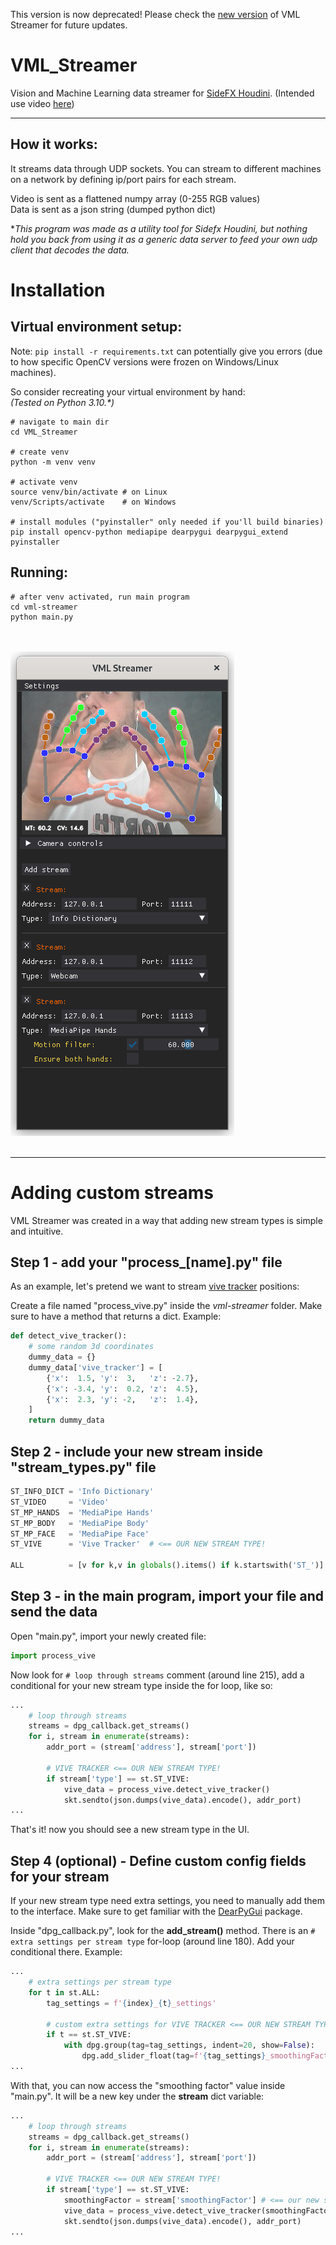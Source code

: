 This version is now deprecated! Please check the [new version](https://github.com/fabriciochamon/VML_Streamer_QT) of VML Streamer for future updates.

<!-- Splash logo
![VML Streamer Splash](assets/images/vml_streamer_splash.png)
-->

# VML_Streamer
Vision and Machine Learning data streamer for 
[SideFX Houdini](https://www.sidefx.com/). (Intended use video [here](https://www.youtube.com/watch?v=AqozqMFU_kg))

---

## How it works:

It streams data through UDP sockets. You can stream to different machines on a 
network by defining ip/port pairs for each stream.

Video is sent as a flattened numpy array (0-255 RGB values)<br/>
Data is sent as a json string (dumped python dict)

\**This program was made as a utility tool for Sidefx Houdini, but nothing 
hold you back from using it as a generic data server to feed your 
own udp client that decodes the data.*

# Installation

## Virtual environment setup:
Note: `pip install -r requirements.txt` can potentially give you errors 
(due to how specific OpenCV versions were frozen on Windows/Linux machines).

So consider recreating your virtual environment by hand:  
*(Tested on Python 3.10.\*)*

	# navigate to main dir
	cd VML_Streamer

	# create venv
	python -m venv venv

	# activate venv
	source venv/bin/activate # on Linux
	venv/Scripts/activate    # on Windows
	
	# install modules ("pyinstaller" only needed if you'll build binaries)
	pip install opencv-python mediapipe dearpygui dearpygui_extend pyinstaller

## Running:

	# after venv activated, run main program
	cd vml-streamer
	python main.py

<br/><br/>
![VML Streamer Screenshot](assets/images/vml_streamer.png)
<br/><br/>

---

# Adding custom streams

VML Streamer was created in a way that adding new stream types 
is simple and intuitive. 

## Step 1 - add your "process_[name].py" file

As an example, let's pretend we want to stream [vive 
tracker](https://www.vive.com/us/accessory/tracker3) positions: 

Create a file named "process_vive.py" inside the *vml-streamer* folder. Make sure
to have a method that returns a dict. Example:

```python 
def detect_vive_tracker():
	# some random 3d coordinates
	dummy_data = {} 
	dummy_data['vive_tracker'] = [
		{'x':  1.5, 'y':  3,   'z': -2.7},
		{'x': -3.4, 'y':  0.2, 'z':  4.5},
		{'x':  2.3, 'y': -2,   'z':  1.4},
	]
	return dummy_data
```

## Step 2 - include your new stream inside "stream_types.py" file

```python
ST_INFO_DICT = 'Info Dictionary'
ST_VIDEO     = 'Video'
ST_MP_HANDS  = 'MediaPipe Hands'
ST_MP_BODY   = 'MediaPipe Body'
ST_MP_FACE   = 'MediaPipe Face'
ST_VIVE      = 'Vive Tracker'  # <== OUR NEW STREAM TYPE!

ALL          = [v for k,v in globals().items() if k.startswith('ST_')]
```

## Step 3 - in the main program, import your file and send the data

Open "main.py", import your newly created file:

```python
import process_vive
```

Now look for `# loop through streams` comment (around line 215), 
add a conditional for your new stream type inside the for loop, like so:

```python
...
	# loop through streams
	streams = dpg_callback.get_streams()
	for i, stream in enumerate(streams):
		addr_port = (stream['address'], stream['port'])

		# VIVE TRACKER <== OUR NEW STREAM TYPE!
		if stream['type'] == st.ST_VIVE:
			vive_data = process_vive.detect_vive_tracker()
			skt.sendto(json.dumps(vive_data).encode(), addr_port)
...
```

That's it! now you should see a new stream type in the UI.

## Step 4 (optional) - Define custom config fields for your stream

If your new stream type need extra settings, you need to manually add them to 
the interface. Make sure to get familiar with the 
[DearPyGui](https://dearpygui.readthedocs.io/en/latest/) package.

Inside "dpg_callback.py", look for the **add_stream()** method. There is an
`# extra settings per stream type` for-loop (around line 180). Add 
your conditional there. Example:

```python
...
	# extra settings per stream type
	for t in st.ALL:
		tag_settings = f'{index}_{t}_settings'

		# custom extra settings for VIVE TRACKER <== OUR NEW STREAM TYPE!
		if t == st.ST_VIVE:
			with dpg.group(tag=tag_settings, indent=20, show=False):
				dpg.add_slider_float(tag=f'{tag_settings}_smoothingFactor', default_value=30, min_value=0, max_value=100)
...
```

With that, you can now access the "smoothing factor" value inside "main.py". 
It will be a new key under the **stream** dict variable:

```python
...
	# loop through streams
	streams = dpg_callback.get_streams()
	for i, stream in enumerate(streams):
		addr_port = (stream['address'], stream['port'])

		# VIVE TRACKER <== OUR NEW STREAM TYPE!
		if stream['type'] == st.ST_VIVE:
			smoothingFactor = stream['smoothingFactor'] # <== our new setting
			vive_data = process_vive.detect_vive_tracker(smoothingFactor)
			skt.sendto(json.dumps(vive_data).encode(), addr_port)
...
```

